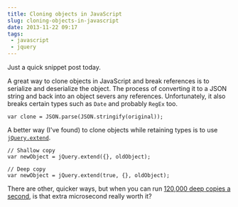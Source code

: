 ```yaml
---
title: Cloning objects in JavaScript
slug: cloning-objects-in-javascript
date: 2013-11-22 09:17
tags: 
 - javascript
 - jquery
---
```

Just a quick snippet post today. 

A great way to clone objects in JavaScript and break references is to serialize and deserialize the object. The process of converting it to a JSON string and back into an object severs any references. Unfortunately, it also breaks certain types such as `Date` and probably `RegEx` too.

    var clone = JSON.parse(JSON.stringify(original));

A better way (I've found) to clone objects while retaining types is to use [`jQuery.extend`](http://api.jquery.com/jQuery.extend/).

    // Shallow copy
    var newObject = jQuery.extend({}, oldObject);

    // Deep copy
    var newObject = jQuery.extend(true, {}, oldObject);

There are other, quicker ways, but when you can run [120,000 deep copies a second](http://jsperf.com/cloning-an-object/2), is that extra microsecond really worth it?